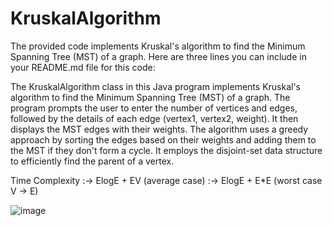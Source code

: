 # KruskalAlgorithm
The provided code implements Kruskal's algorithm to find the Minimum Spanning Tree (MST) of a graph. Here are three lines you can include in your README.md file for this code:

The KruskalAlgorithm class in this Java program implements Kruskal's algorithm to find the Minimum Spanning Tree (MST) of a graph.
The program prompts the user to enter the number of vertices and edges, followed by the details of each edge (vertex1, vertex2, weight). It then displays the MST edges with their weights.
The algorithm uses a greedy approach by sorting the edges based on their weights and adding them to the MST if they don't form a cycle. It employs the disjoint-set data structure to efficiently find the parent of a vertex.

Time Complexity :-> ElogE + EV (average case)
                :-> ElogE + E*E         (worst case V -> E)

![image](https://github.com/Faizanamd/KruskalAlgorithm/assets/90163909/497495dc-db9d-4475-b605-fcb762cc4880)


